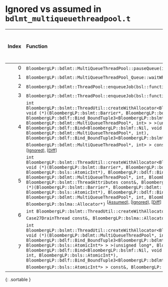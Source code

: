 # Ignored vs assumed in `bdlmt_multiqueuethreadpool.t`

<script src="../sorttable.js"></script>

|   Index | Function                                                                                                                                                                                                                                                                                                                                                                                                                                                                                                                                                                                                                                                                                                                                                                                                                                                                                            |   Difference in number of lines |   Function size difference in bytes |   Number of lines in assumed build | Number of bytes in assumed build   |   Number of lines in ignored build | Number of bytes in ignored build   |
|--------:|:----------------------------------------------------------------------------------------------------------------------------------------------------------------------------------------------------------------------------------------------------------------------------------------------------------------------------------------------------------------------------------------------------------------------------------------------------------------------------------------------------------------------------------------------------------------------------------------------------------------------------------------------------------------------------------------------------------------------------------------------------------------------------------------------------------------------------------------------------------------------------------------------------|--------------------------------:|------------------------------------:|-----------------------------------:|:-----------------------------------|-----------------------------------:|:-----------------------------------|
|       0 | `BloombergLP::bdlmt::MultiQueueThreadPool::pauseQueue(int)` <sup>\[[Assumed](0-assume)\], \[[Ignored](0-none)\], \[[Diff](0.diff.html)\]                                                                                                                                                                                                                                                                                                                                                                                                                                                                                                                                                                                                                                                                                                                                                            |                               3 |                                  16 |                                544 | 4,410,096                          |                                528 | 4,410,176                          |
|       1 | `BloombergLP::bdlmt::MultiQueueThreadPool_Queue::waitWhilePausing()` <sup>\[[Assumed](1-assume)\], \[[Ignored](1-none)\], \[[Diff](1.diff.html)\]                                                                                                                                                                                                                                                                                                                                                                                                                                                                                                                                                                                                                                                                                                                                                   |                               3 |                                  16 |                                144 | 4,402,928                          |                                128 | 4,403,024                          |
|       2 | `BloombergLP::bdlmt::ThreadPool::enqueueJob(bsl::function<void ()> const&)` <sup>\[[Assumed](2-assume)\], \[[Ignored](2-none)\], \[[Diff](2.diff.html)\]                                                                                                                                                                                                                                                                                                                                                                                                                                                                                                                                                                                                                                                                                                                                            |                              -3 |                                 -16 |                                176 | 4,422,704                          |                                192 | 4,422,768                          |
|       3 | `BloombergLP::bdlmt::ThreadPool::enqueueJob(bsl::function<void ()>&&)` <sup>\[[Assumed](3-assume)\], \[[Ignored](3-none)\], \[[Diff](3.diff.html)\]                                                                                                                                                                                                                                                                                                                                                                                                                                                                                                                                                                                                                                                                                                                                                 |                              -3 |                                 -16 |                                176 | 4,422,880                          |                                192 | 4,422,960                          |
|       4 | `int BloombergLP::bslmt::ThreadUtil::createWithAllocator<BloombergLP::bdlf::Bind<BloombergLP::bslmf::Nil, void (*)(BloombergLP::bslmt::Barrier*, BloombergLP::bdlmt::MultiQueueThreadPool*, int), BloombergLP::bdlf::Bind_BoundTuple3<BloombergLP::bslmt::Barrier*, BloombergLP::bdlmt::MultiQueueThreadPool*, int> > >(unsigned long*, BloombergLP::bdlf::Bind<BloombergLP::bslmf::Nil, void (*)(BloombergLP::bslmt::Barrier*, BloombergLP::bdlmt::MultiQueueThreadPool*, int), BloombergLP::bdlf::Bind_BoundTuple3<BloombergLP::bslmt::Barrier*, BloombergLP::bdlmt::MultiQueueThreadPool*, int> > const&, BloombergLP::bslma::Allocator*)` <sup>\[[Assumed](4-assume)\], \[[Ignored](4-none)\], \[[Diff](4.diff.html)\]                                                                                                                                                                          |                              -6 |                                 -16 |                                400 | 4,394,432                          |                                416 | 4,394,432                          |
|       5 | `int BloombergLP::bslmt::ThreadUtil::createWithAllocator<BloombergLP::bdlf::Bind<BloombergLP::bslmf::Nil, void (*)(BloombergLP::bslmt::Barrier*, BloombergLP::bdlmt::MultiQueueThreadPool*, int, BloombergLP::bsls::AtomicInt*), BloombergLP::bdlf::Bind_BoundTuple4<BloombergLP::bslmt::Barrier*, BloombergLP::bdlmt::MultiQueueThreadPool*, int, BloombergLP::bsls::AtomicInt*> > >(unsigned long*, BloombergLP::bslmt::ThreadAttributes const&, BloombergLP::bdlf::Bind<BloombergLP::bslmf::Nil, void (*)(BloombergLP::bslmt::Barrier*, BloombergLP::bdlmt::MultiQueueThreadPool*, int, BloombergLP::bsls::AtomicInt*), BloombergLP::bdlf::Bind_BoundTuple4<BloombergLP::bslmt::Barrier*, BloombergLP::bdlmt::MultiQueueThreadPool*, int, BloombergLP::bsls::AtomicInt*> > const&, BloombergLP::bslma::Allocator*)` <sup>\[[Assumed](5-assume)\], \[[Ignored](5-none)\], \[[Diff](5.diff.html)\] |                              -6 |                                 -16 |                                368 | 4,396,992                          |                                384 | 4,397,040                          |
|       6 | `int BloombergLP::bslmt::ThreadUtil::createWithAllocator<Case27DrainThread>(unsigned long*, Case27DrainThread const&, BloombergLP::bslma::Allocator*)` <sup>\[[Assumed](6-assume)\], \[[Ignored](6-none)\], \[[Diff](6.diff.html)\]                                                                                                                                                                                                                                                                                                                                                                                                                                                                                                                                                                                                                                                                 |                              -7 |                                 -32 |                                368 | 4,395,472                          |                                400 | 4,395,488                          |
|       7 | `int BloombergLP::bslmt::ThreadUtil::createWithAllocator<BloombergLP::bdlf::Bind<BloombergLP::bslmf::Nil, void (*)(BloombergLP::bdlmt::MultiQueueThreadPool*, int, BloombergLP::bsls::AtomicInt*), BloombergLP::bdlf::Bind_BoundTuple3<BloombergLP::bdlmt::MultiQueueThreadPool*, int, BloombergLP::bsls::AtomicInt*> > >(unsigned long*, BloombergLP::bslmt::ThreadAttributes const&, BloombergLP::bdlf::Bind<BloombergLP::bslmf::Nil, void (*)(BloombergLP::bdlmt::MultiQueueThreadPool*, int, BloombergLP::bsls::AtomicInt*), BloombergLP::bdlf::Bind_BoundTuple3<BloombergLP::bdlmt::MultiQueueThreadPool*, int, BloombergLP::bsls::AtomicInt*> > const&, BloombergLP::bslma::Allocator*)` <sup>\[[Assumed](7-assume)\], \[[Ignored](7-none)\], \[[Diff](7.diff.html)\]                                                                                                                         |                              -8 |                                 -32 |                                352 | 4,397,856                          |                                384 | 4,397,920                          |
{: .sortable }
